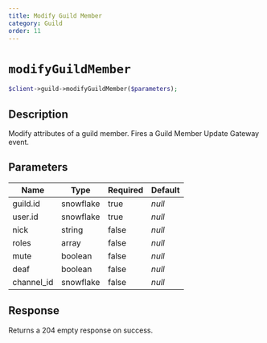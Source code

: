 ```yaml
---
title: Modify Guild Member
category: Guild
order: 11
---
```


# `modifyGuildMember`

```php
$client->guild->modifyGuildMember($parameters);
```

## Description

Modify attributes of a guild member.  Fires a Guild Member Update Gateway event.

## Parameters


Name | Type | Required | Default
--- | --- | --- | ---
guild.id | snowflake | true | *null*
user.id | snowflake | true | *null*
nick | string | false | *null*
roles | array | false | *null*
mute | boolean | false | *null*
deaf | boolean | false | *null*
channel_id | snowflake | false | *null*

## Response

Returns a 204 empty response on success.

